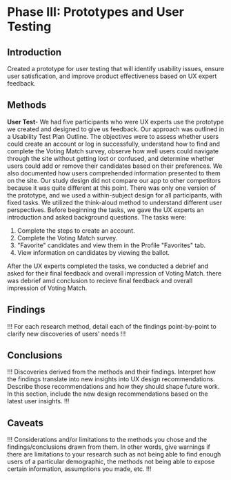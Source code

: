 # Phase III: Prototypes and User Testing

## Introduction

Created a prototype for user testing that will identify usability issues, ensure user satisfication, and improve product effectiveness based on UX expert feedback.

## Methods

**User Test**-  We had five participants who were UX experts use the prototype we created and designed to give us feedback. Our approach was outlined in a Usability Test Plan Outline. The objectives were to assess whether users could create an account or log in successfully, understand how to find and complete the Voting Match survey, observe how well users could navigate through the site without getting lost or confused, and determine whether users could add or remove their candidates based on their preferences. We also documented how users comprehended information presented to them on the site. Our study design did not compare our app to other competitors because it was quite different at this point. There was only one version of the prototype, and we used a within-subject design for all participants, with fixed tasks. We utilized the think-aloud method to understand different user perspectives. Before beginning the tasks, we gave the UX experts an introduction and asked background questions. The tasks were:

1. Complete the steps to create an account.
2. Complete the Voting Match survey.
3. "Favorite" candidates and view them in the Profile "Favorites" tab.
4. View information on candidates by viewing the ballot.

After the UX experts completed the tasks, we conducted a debrief and asked for their final feedback and overall impression of Voting Match. there was debrief amd conclusion to recieve final feedback and overall impression of Voting Match.


## Findings

!!! For each research method, detail each of the findings point-by-point to clarify new discoveries of users' needs !!!

## Conclusions

!!! Discoveries derived from the methods and their findings. Interpret how the findings translate into new insights into UX design recommendations. Describe those recommendations and how they should shape future work. In this section, include the new design recommendations based on the latest user insights. !!!

## Caveats

!!! Considerations and/or limitations to the methods you chose and the findings/conclusions drawn from them. In other words, give warnings if there are limitations to your research such as not being able to find enough users of a particular demographic, the methods not being able to expose certain information, assumptions you made, etc. !!!
